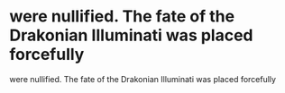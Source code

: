 # were nullified. The fate of the Drakonian Illuminati was placed forcefully

were nullified. The fate of the Drakonian Illuminati was placed forcefully